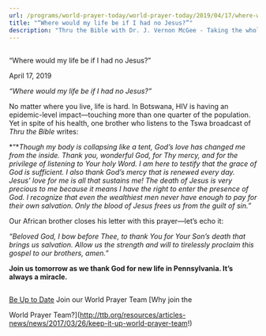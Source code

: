 ```yaml
---
url: /programs/world-prayer-today/world-prayer-today/2019/04/17/where-would-my-life-be-if-i-had-no-jesus
title: "“Where would my life be if I had no Jesus?”"
description: "Thru the Bible with Dr. J. Vernon McGee - Taking the whole Word to the whole world"
---
```







## 
 “Where would my life be if I had no Jesus?”


April 17, 2019




*“Where would my life be if I had no Jesus?”*


No matter where you live, life is hard. In Botswana, HIV is having an epidemic-level impact—touching more than one quarter of the population. Yet in spite of his health, one brother who listens to the Tswa broadcast of *Thru the Bible* writes: 


*“**Though my body is collapsing like a tent, God’s love has changed me from the inside. Thank you, wonderful God, for Thy mercy, and for the privilege of listening to Your holy Word. I am here to testify that the grace of God is sufficient. I also thank God’s mercy that is renewed every day. Jesus’ love for me is all that sustains me! The death of Jesus is very precious to me because it means I have the right to enter the presence of God. I recognize that even the wealthiest men never have enough to pay for their own salvation. Only the blood of Jesus frees us from the guilt of sin.”*


Our African brother closes his letter with this prayer—let’s echo it:


*“Beloved God, I bow before Thee, to thank You for Your Son’s death that brings us salvation. Allow us the strength and will to tirelessly proclaim this gospel to our brothers, amen.”*


**Join us tomorrow as we thank God for new life in Pennsylvania. It’s always a miracle.**







## 




[Be Up to Date](http://feeds.feedburner.com/WorldPrayerToday "World Prayer Today RSS Feed")
Join our World Prayer Team
[Why join the  

World Prayer Team?](http://ttb.org/resources/articles-news/news/2017/03/26/keep-it-up-world-prayer-team!)




